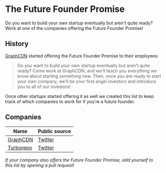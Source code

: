 # The Future Founder Promise

Do you want to build your own startup eventually but aren't quite ready? Work at one of the companies offering the Future Founder Promise!

## History

[GraphCDN](https://graphcdn.io) started offering the Future Founder Promise to their employees:

> Do you want to build your own startup eventually but aren't quite ready? Come work at GraphCDN, and we'll teach you everything we know about starting something new. Then, once you are ready to start your own company, we'll be your first angel investors and introduce you to all of our investors!

Once other startups started offering it as well we created this list to keep track of which companies to work for if you're a future founder.

## Companies

Name | Public source
---- | ----
[GraphCDN](https://graphcdn.io) | [Twitter](https://twitter.com/GraphCDN/status/1411976147152343041)
[Turborepo](https://turborepo.com/) | [Twitter](https://twitter.com/turborepo/status/1417472247472742402)

*If your company also offers the Future Founder Promise, add yourself to this list by opening a pull request!*
